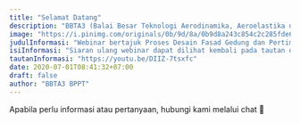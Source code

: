 ```yaml
---
title: "Selamat Datang"
description: "BBTA3 (Balai Besar Teknologi Aerodinamika, Aeroelastika dan Aeroakustika) merupakan satuan kerja dari BPPT yang melayani teknologi aero di Indonesia."
image: "https://i.pinimg.com/originals/0b/9d/8a/0b9d8a243c854c2c285fde6cac501262.png"
judulInformasi: "Webinar bertajuk Proses Desain Fasad Gedung dan Pertimbangan Beban Angin"
isiInformasi: "Siaran ulang webinar dapat dilihat kembali pada tautan dibawah"
tautanInformasi: "https://youtu.be/DIIZ-7tsxfc"
date: 2020-07-01T08:41:32+07:00
draft: false
author: "BBTA3 BPPT"
---
```


Apabila perlu informasi atau pertanyaan, hubungi kami melalui chat 💬 
